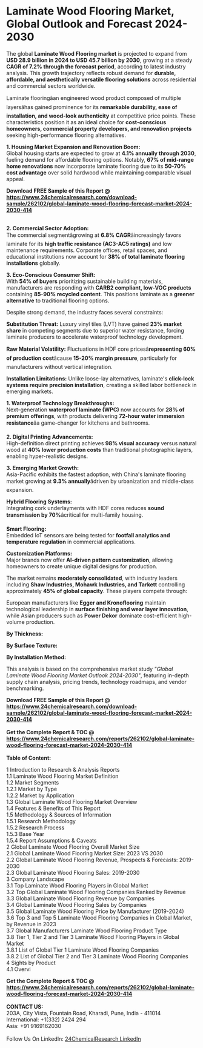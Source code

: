 <h1>Laminate Wood Flooring Market, Global Outlook and Forecast 2024-2030</h1><p>The global <strong>Laminate Wood Flooring market</strong> is projected to expand from <strong>USD 28.9 billion in 2024 to USD 45.7 billion by 2030</strong>, growing at a steady <strong>CAGR of 7.2% through the forecast period</strong>, according to latest industry analysis. This growth trajectory reflects robust demand for <strong>durable, affordable, and aesthetically versatile flooring solutions</strong> across residential and commercial sectors worldwide.</p><p>Laminate flooringâan engineered wood product composed of multiple layersâhas gained prominence for its <strong>remarkable durability, ease of installation, and wood-look authenticity</strong> at competitive price points. These characteristics position it as an ideal choice for <strong>cost-conscious homeowners, commercial property developers, and renovation projects</strong> seeking high-performance flooring alternatives.</p><p><strong>1. Housing Market Expansion and Renovation Boom:</strong><br>
Global housing starts are expected to grow at <strong>4.1% annually through 2030</strong>, fueling demand for affordable flooring options. Notably, <strong>67% of mid-range home renovations</strong> now incorporate laminate flooring due to its <strong>50-70% cost advantage</strong> over solid hardwood while maintaining comparable visual appeal.</p><div><b>Download FREE Sample of this Report @ 
            <a href="https://www.24chemicalresearch.com/download-sample/262102/global-laminate-wood-flooring-forecast-market-2024-2030-414">
            https://www.24chemicalresearch.com/download-sample/262102/global-laminate-wood-flooring-forecast-market-2024-2030-414</a></b></div><br><p><strong>2. Commercial Sector Adoption:</strong><br>
The commercial segmentâgrowing at <strong>6.8% CAGR</strong>âincreasingly favors laminate for its <strong>high traffic resistance (AC3-AC5 ratings)</strong> and low maintenance requirements. Corporate offices, retail spaces, and educational institutions now account for <strong>38% of total laminate flooring installations</strong> globally.</p><p><strong>3. Eco-Conscious Consumer Shift:</strong><br>
With <strong>54% of buyers</strong> prioritizing sustainable building materials, manufacturers are responding with <strong>CARB2 compliant, low-VOC products</strong> containing <strong>85-90% recycled content</strong>. This positions laminate as a <strong>greener alternative</strong> to traditional flooring options.</p><p>Despite strong demand, the industry faces several constraints:</p><p><strong>Substitution Threat:</strong> Luxury vinyl tiles (LVT) have gained <strong>23% market share</strong> in competing segments due to superior water resistance, forcing laminate producers to accelerate waterproof technology development.</p><p><strong>Raw Material Volatility:</strong> Fluctuations in HDF core pricesâ<strong>representing 60% of production cost</strong>âcause <strong>15-20% margin pressure</strong>, particularly for manufacturers without vertical integration.</p><p><strong>Installation Limitations:</strong> Unlike loose-lay alternatives, laminate's <strong>click-lock systems require precision installation</strong>, creating a skilled labor bottleneck in emerging markets.</p><p><strong>1. Waterproof Technology Breakthroughs:</strong><br>
Next-generation <strong>waterproof laminate (WPC)</strong> now accounts for <strong>28% of premium offerings</strong>, with products delivering <strong>72-hour water immersion resistance</strong>âa game-changer for kitchens and bathrooms.</p><p><strong>2. Digital Printing Advancements:</strong><br>
High-definition direct printing achieves <strong>98% visual accuracy</strong> versus natural wood at <strong>40% lower production costs</strong> than traditional photographic layers, enabling hyper-realistic designs.</p><p><strong>3. Emerging Market Growth:</strong><br>
Asia-Pacific exhibits the fastest adoption, with China's laminate flooring market growing at <strong>9.3% annually</strong>âdriven by urbanization and middle-class expansion.</p><p><strong>Hybrid Flooring Systems:</strong><br>
	Integrating cork underlayments with HDF cores reduces <strong>sound transmission by 70%</strong>âcritical for multi-family housing.</p><p><strong>Smart Flooring:</strong><br>
	Embedded IoT sensors are being tested for <strong>footfall analytics and temperature regulation</strong> in commercial applications.</p><p><strong>Customization Platforms:</strong><br>
	Major brands now offer <strong>AI-driven pattern customization</strong>, allowing homeowners to create unique digital designs for production.</p><p>The market remains <strong>moderately consolidated</strong>, with industry leaders including <strong>Shaw Industries, Mohawk Industries, and Tarkett</strong> controlling approximately <strong>45% of global capacity</strong>. These players compete through: </p><p>European manufacturers like <strong>Egger and Kronoflooring</strong> maintain technological leadership in <strong>surface finishing and wear layer innovation</strong>, while Asian producers such as <strong>Power Dekor</strong> dominate cost-efficient high-volume production.</p><p><strong>By Thickness:</strong></p><p><strong>By Surface Texture:</strong></p><p><strong>By Installation Method:</strong></p><p>This analysis is based on the comprehensive market study <em>"Global Laminate Wood Flooring Market Outlook 2024-2030"</em>, featuring in-depth supply chain analysis, pricing trends, technology roadmaps, and vendor benchmarking.</p><div><b>Download FREE Sample of this Report @ 
            <a href="https://www.24chemicalresearch.com/download-sample/262102/global-laminate-wood-flooring-forecast-market-2024-2030-414">
            https://www.24chemicalresearch.com/download-sample/262102/global-laminate-wood-flooring-forecast-market-2024-2030-414</a></b></div><br><div><b>Get the Complete Report & TOC @ 
            <a href="https://www.24chemicalresearch.com/reports/262102/global-laminate-wood-flooring-forecast-market-2024-2030-414">
            https://www.24chemicalresearch.com/reports/262102/global-laminate-wood-flooring-forecast-market-2024-2030-414</a></b></div><br>
            <b>Table of Content:</b><p>1 Introduction to Research & Analysis Reports<br />
    1.1 Laminate Wood Flooring Market Definition<br />
    1.2 Market Segments<br />
        1.2.1 Market by Type<br />
        1.2.2 Market by Application<br />
    1.3 Global Laminate Wood Flooring Market Overview<br />
    1.4 Features & Benefits of This Report<br />
    1.5 Methodology & Sources of Information<br />
        1.5.1 Research Methodology<br />
        1.5.2 Research Process<br />
        1.5.3 Base Year<br />
        1.5.4 Report Assumptions & Caveats<br />
2 Global Laminate Wood Flooring Overall Market Size<br />
    2.1 Global Laminate Wood Flooring Market Size: 2023 VS 2030<br />
    2.2 Global Laminate Wood Flooring Revenue, Prospects & Forecasts: 2019-2030<br />
    2.3 Global Laminate Wood Flooring Sales: 2019-2030<br />
3 Company Landscape<br />
    3.1 Top Laminate Wood Flooring Players in Global Market<br />
    3.2 Top Global Laminate Wood Flooring Companies Ranked by Revenue<br />
    3.3 Global Laminate Wood Flooring Revenue by Companies<br />
    3.4 Global Laminate Wood Flooring Sales by Companies<br />
    3.5 Global Laminate Wood Flooring Price by Manufacturer (2019-2024)<br />
    3.6 Top 3 and Top 5 Laminate Wood Flooring Companies in Global Market, by Revenue in 2023<br />
    3.7 Global Manufacturers Laminate Wood Flooring Product Type<br />
    3.8 Tier 1, Tier 2 and Tier 3 Laminate Wood Flooring Players in Global Market<br />
        3.8.1 List of Global Tier 1 Laminate Wood Flooring Companies<br />
        3.8.2 List of Global Tier 2 and Tier 3 Laminate Wood Flooring Companies<br />
4 Sights by Product<br />
    4.1 Overvi</p><div><b>Get the Complete Report & TOC @ 
            <a href="https://www.24chemicalresearch.com/reports/262102/global-laminate-wood-flooring-forecast-market-2024-2030-414">
            https://www.24chemicalresearch.com/reports/262102/global-laminate-wood-flooring-forecast-market-2024-2030-414</a></b></div><br><b>CONTACT US:</b><br>
            203A, City Vista, Fountain Road, Kharadi, Pune, India - 411014<br>
            International: +1(332) 2424 294<br>
            Asia: +91 9169162030 <br><br>
            Follow Us On LinkedIn: <a href="https://www.linkedin.com/company/24chemicalresearch/">24ChemicalResearch LinkedIn</a>